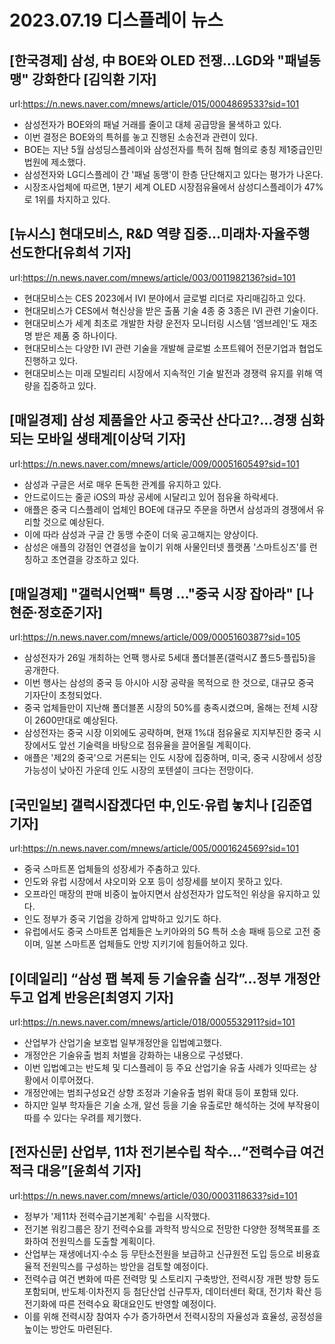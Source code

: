 # 2023.07.19 디스플레이 뉴스

## [한국경제] 삼성, 中 BOE와 OLED 전쟁…LGD와 "패널동맹" 강화한다 [김익환 기자]
url:https://n.news.naver.com/mnews/article/015/0004869533?sid=101
- 삼성전자가 BOE와의 패널 거래를 줄이고 대체 공급망을 물색하고 있다.
- 이번 결정은 BOE와의 특허를 놓고 진행된 소송전과 관련이 있다.
- BOE는 지난 5월 삼성딩스플레이와 삼성전자를 특허 침해 혐의로 충칭 제1중급인민법원에 제소했다.
- 삼성전자와 LG디스플레이 간 '패널 동맹'이 한층 단단해지고 있다는 평가가 나온다.
- 시장조사업체에 따르면, 1분기 세계 OLED 시장점유율에서 삼성디스플레이가 47%로 1위를 차지하고 있다.

## [뉴시스] 현대모비스, R&D 역량 집중…미래차·자율주행 선도한다[유희석 기자]
url:https://n.news.naver.com/mnews/article/003/0011982136?sid=101
- 현대모비스는 CES 2023에서 IVI 분야에서 글로벌 리더로 자리매김하고 있다.
- 현대모비스가 CES에서 혁신상을 받은 출품 기술 4종 중 3종은 IVI 관련 기술이다.
- 현대모비스가 세계 최초로 개발한 차량 운전자 모니터링 시스템 '엠브레인'도 재조명 받은 제품 중 하나이다. 
- 현대모비스는 다양한 IVI 관련 기술을 개발해 글로벌 소프트웨어 전문기업과 협업도 진행하고 있다.
- 현대모비스는 미래 모빌리티 시장에서 지속적인 기술 발전과 경쟁력 유지를 위해 역량을 집중하고 있다.

## [매일경제] 삼성 제품을안 사고 중국산 산다고?...경쟁 심화되는 모바일 생태계[이상덕 기자]
url:https://n.news.naver.com/mnews/article/009/0005160549?sid=101
- 삼성과 구글은 서로 매우 돈독한 관계를 유지하고 있다.
- 안드로이드는 줄곧 iOS의 파상 공세에 시달리고 있어 점유율 하락세다.
- 애플은 중국 디스플레이 업체인 BOE에 대규모 주문을 하면서 삼성과의 경쟁에서 유리할 것으로 예상된다.
- 이에 따라 삼성과 구글 간 동맹 수준이 더욱 공고해지는 양상이다.
- 삼성은 애플의 강점인 연결성을 높이기 위해 사물인터넷 플랫폼 '스마트싱즈'를 런칭하고 초연결을 강조하고 있다.

## [매일경제] "갤럭시언팩" 특명 …"중국 시장 잡아라" [나현준∙정호준기자]
url:https://n.news.naver.com/mnews/article/009/0005160387?sid=105
- 삼성전자가 26일 개최하는 언팩 행사로 5세대 폴더블폰(갤럭시Z 폴드5·플립5)을 공개한다.
- 이번 행사는 삼성의 중국 등 아시아 시장 공략을 목적으로 한 것으로, 대규모 중국 기자단이 초청되었다.
- 중국 업체들만이 지난해 폴더블폰 시장의 50%를 충족시켰으며, 올해는 전체 시장이 2600만대로 예상된다.
- 삼성전자는 중국 시장 이외에도 공략하며, 현재 1%대 점유율로 지지부진한 중국 시장에서도 앞선 기술력을 바탕으로 점유율을 끌어올릴 계획이다.
- 애플은 '제2의 중국'으로 거론되는 인도 시장에 집중하며, 미국, 중국 시장에서 성장 가능성이 낮아진 가운데 인도 시장의 포텐셜이 크다는 전망이다.

## [국민일보] 갤럭시잡겠다던 中,인도·유럽 놓치나 [김준엽 기자]
url:https://n.news.naver.com/mnews/article/005/0001624569?sid=101
- 중국 스마트폰 업체들의 성장세가 주춤하고 있다.
- 인도와 유럽 시장에서 샤오미와 오포 등이 성장세를 보이지 못하고 있다.
- 오프라인 매장의 판매 비중이 높아지면서 삼성전자가 압도적인 위상을 유지하고 있다.
- 인도 정부가 중국 기업을 강하게 압박하고 있기도 하다.
- 유럽에서도 중국 스마트폰 업체들은 노키아와의 5G 특허 소송 패배 등으로 고전 중이며, 일본 스마트폰 업체들도 안방 지키기에 힘들어하고 있다.

## [이데일리] “삼성 팹 복제 등 기술유출 심각”…정부 개정안두고 업계 반응은[최영지 기자]
url:https://n.news.naver.com/mnews/article/018/0005532911?sid=101
- 산업부가 산업기술 보호법 일부개정안을 입법예고했다.
- 개정안은 기술유출 범죄 처벌을 강화하는 내용으로 구성됐다.
- 이번 입법예고는 반도체 및 디스플레이 등 주요 산업기술 유출 사례가 잇따르는 상황에서 이루어졌다.
- 개정안에는 범죄구성요건 상향 조정과 기술유출 범위 확대 등이 포함돼 있다.
- 하지만 일부 학자들은 기술 소개, 알선 등을 기술 유출로만 해석하는 것에 부작용이 따를 수 있다는 우려를 제기했다.

## [전자신문] 산업부, 11차 전기본수립 착수…“전력수급 여건 적극 대응”[윤희석 기자]
url:https://n.news.naver.com/mnews/article/030/0003118633?sid=101
- 정부가 '제11차 전력수급기본계획' 수립을 시작했다.
- 전기본 워킹그룹은 장기 전력수요를 과학적 방식으로 전망한 다양한 정책목표를 조화하여 전원믹스를 도출할 계획이다.
- 산업부는 재생에너지·수소 등 무탄소전원을 보급하고 신규원전 도입 등으로 비용효율적 전원믹스를 구성하는 방안을 검토할 예정이다.
- 전력수급 여건 변화에 따른 전력망 및 스토리지 구축방안, 전력시장 개편 방향 등도 포함되며, 반도체·이차전지 등 첨단산업 신규투자, 데이터센터 확대, 전기차 확산 등 전기화에 따른 전력수요 확대요인도 반영할 예정이다.
- 이를 위해 전력시장 참여자 수가 증가하면서 전력시장의 자율성과 효율성, 공정성을 높이는 방안도 마련된다.
